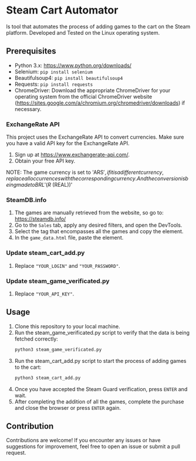 # Steam Cart Automator

Is tool that automates the process of adding games to the cart on the Steam platform.
Developed and Tested on the Linux operating system.

## Prerequisites

- Python 3.x: https://www.python.org/downloads/
- Selenium: `pip install selenium`
- Beautifulsoup4: `pip install beautifulsoup4`
- Requests: `pip install requests`
- ChromeDriver: Download the appropriate ChromeDriver for your operating system from the official ChromeDriver website (https://sites.google.com/a/chromium.org/chromedriver/downloads) if necessary.

### ExchangeRate API

This project uses the ExchangeRate API to convert currencies. Make sure you have a valid API key for the ExchangeRate API.

1. Sign up at https://www.exchangerate-api.com/.
2. Obtain your free API key.

NOTE: The game currency is set to 'ARS$', if it is a different currency, replace all occurrences with the corresponding currency. And the conversion is being made to BRL '(R$ (REAL))'

### SteamDB.info

1. The games are manually retrieved from the website, so go to: https://steamdb.info/
2. Go to the `Sales` tab, apply any desired filters, and open the DevTools.
3. Select the <tbody> tag that encompasses all the games and copy the element.
4. In the `game_data.html` file, paste the element.

### Update steam_cart_add.py
1. Replace `"YOUR_LOGIN"` and `"YOUR_PASSWORD"`.

### Update steam_game_verificated.py
1. Replace `"YOUR_API_KEY"`.

## Usage

1. Clone this repository to your local machine.
2. Run the steam_game_verificated.py script to verify that the data is being fetched correctly:
    ```bash 
    python3 steam_game_verificated.py
3. Run the steam_cart_add.py script to start the process of adding games to the cart:
    ```bash 
    python3 steam_cart_add.py
4. Once you have accepted the Steam Guard verification, press `ENTER` and wait.
5. After completing the addition of all the games, complete the purchase and close the browser or press `ENTER` again.

## Contribution

Contributions are welcome! If you encounter any issues or have suggestions for improvement, feel free to open an issue or submit a pull request.




